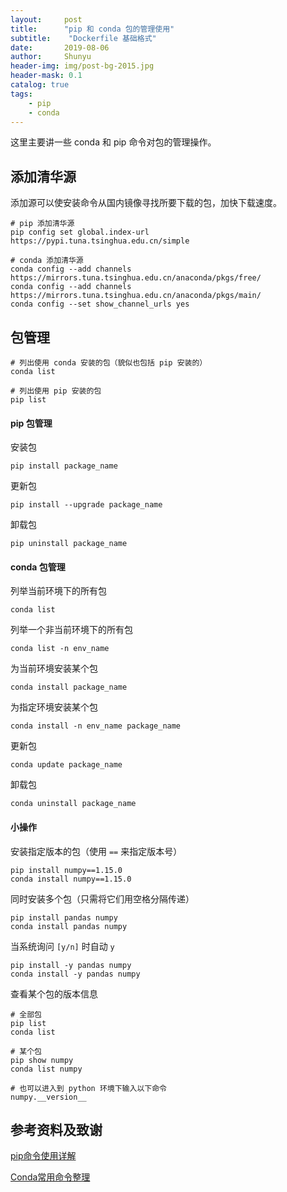 ```yaml
---
layout:     post
title:      "pip 和 conda 包的管理使用"
subtitle:    "Dockerfile 基础格式"
date:       2019-08-06
author:     Shunyu
header-img: img/post-bg-2015.jpg
header-mask: 0.1
catalog: true
tags:
    - pip
    - conda
---
```




这里主要讲一些 conda 和 pip 命令对包的管理操作。



## 添加清华源

添加源可以使安装命令从国内镜像寻找所要下载的包，加快下载速度。

```
# pip 添加清华源
pip config set global.index-url https://pypi.tuna.tsinghua.edu.cn/simple

# conda 添加清华源
conda config --add channels https://mirrors.tuna.tsinghua.edu.cn/anaconda/pkgs/free/
conda config --add channels https://mirrors.tuna.tsinghua.edu.cn/anaconda/pkgs/main/
conda config --set show_channel_urls yes
```



## 包管理

```
# 列出使用 conda 安装的包（貌似也包括 pip 安装的）
conda list

# 列出使用 pip 安装的包
pip list
```



#### pip 包管理

安装包

```
pip install package_name
```


更新包

```
pip install --upgrade package_name
```

卸载包

```
pip uninstall package_name
```



#### conda 包管理

列举当前环境下的所有包

```
conda list
```

列举一个非当前环境下的所有包

```
conda list -n env_name
```

为当前环境安装某个包

```
conda install package_name
```

为指定环境安装某个包

```
conda install -n env_name package_name
```

更新包

```
conda update package_name
```

卸载包

```
conda uninstall package_name
```



#### 小操作

安装指定版本的包（使用 `==` 来指定版本号）

```
pip install numpy==1.15.0
conda install numpy==1.15.0
```

同时安装多个包（只需将它们用空格分隔传递）

```
pip install pandas numpy
conda install pandas numpy
```

当系统询问 `[y/n]` 时自动 `y`

```
pip install -y pandas numpy
conda install -y pandas numpy
```

查看某个包的版本信息

```
# 全部包
pip list
conda list

# 某个包
pip show numpy
conda list numpy

# 也可以进入到 python 环境下输入以下命令
numpy.__version__
```



## 参考资料及致谢

[pip命令使用详解](https://blog.csdn.net/guoyajie1990/article/details/81089915)

[Conda常用命令整理](https://blog.csdn.net/menc15/article/details/71477949)